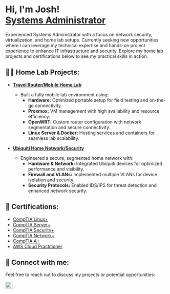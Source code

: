 <h1>Hi, I'm Josh! <br/><a href="https://www.linkedin.com/in/joshua-christman-ak//">Systems Administrator </a></h1>

<p>Experienced Systems Administrator with a focus on network security, virtualization, and home lab setups. Currently seeking new opportunities where I can leverage my technical expertise and hands-on project experience to enhance IT infrastructure and security. Explore my home lab projects and certifications below to see my practical skills in action.</p>

<h2>👨‍💻 Home Lab Projects:</h2>

- <b>[Travel Router/Mobile Home Lab](https://github.com/JoshChristman/MobileHomeLab)</b>
  - Built a fully mobile lab environment using:
    - **Hardware:** Optimized portable setup for field testing and on-the-go connectivity.
    - **Proxmox:** VM management with high availability and resource efficiency.
    - **OpenWRT:** Custom router configuration with network segmentation and secure connectivity.
    - **Linux Server & Docker:** Hosting services and containers for seamless lab scalability.

- <b>[Ubiquiti Home Network/Security](https://github.com/JoshChristman/UbiquitiHomeNetwork)</b>
  - Engineered a secure, segmented home network with:
    - **Hardware & Network:** Integrated Ubiquiti devices for optimized performance and visibility.
    - **Firewall and VLANs:** Implemented multiple VLANs for device isolation and security.
    - **Security Protocols:** Enabled IDS/IPS for threat detection and enhanced network security.

<h2>📜 Certifications:</h2>

- [CompTIA Linux+](https://www.certmetrics.com/comptia/public/verification.aspx?code=CWC2VXQVL79LFS9L)
- [CompTIA Server+](https://www.certmetrics.com/comptia/public/verification.aspx?code=K0KVGCJ8BVPPFB97)
- [CompTIA Security+](https://www.certmetrics.com/comptia/public/verification.aspx?code=JXPSWNKV3V56VWWB)
- [CompTIA Network+](https://www.certmetrics.com/comptia/public/verification.aspx?code=1YBDGV50E4KPVHGQ)
- [CompTIA A+](https://www.certmetrics.com/comptia/public/verification.aspx?code=3646TWL83Q3PV35T)
- [AWS Cloud Practitioner](https://cp.certmetrics.com/amazon/en/public/verify/credential/HKTSPSDBFERQQYSG)

<h2>🤳 Connect with me:</h2>

<p>Feel free to reach out to discuss my projects or potential opportunities:</p>

[<img align="left" alt="Joshchristman | LinkedIn" width="22px" src="https://cdn.jsdelivr.net/npm/simple-icons@v3/icons/linkedin.svg" />][linkedin]

[linkedin]: https://www.linkedin.com/in/joshua-christman-ak/
